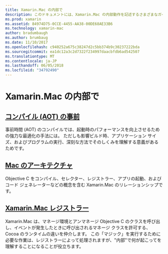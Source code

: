 ```yaml
---
title: Xamarin.Mac の内部で
description: このドキュメントには、Xamarin.Mac の内部動作を記述するさまざまなガイドへのリンクがします。 リンク先のドキュメントは、事前コンパイル、Xamarin.Mac アーキテクチャ、および Xamarin.Mac レジストラーについて説明します。
ms.prod: xamarin
ms.assetid: 84974D75-0CCE-4455-AA38-00DE68AE33B6
ms.technology: xamarin-mac
author: bradumbaugh
ms.author: brumbaug
ms.date: 11/10/2017
ms.openlocfilehash: c940252a675c38247d2c5bb374b9c30237222bda
ms.sourcegitcommit: ea1dc12a3c2d7322f234997daacbfdb6ad542507
ms.translationtype: MT
ms.contentlocale: ja-JP
ms.lasthandoff: 06/05/2018
ms.locfileid: "34792490"
---
```

# <a name="under-the-hood-in-xamarinmac"></a>Xamarin.Mac の内部で

## <a name="ahead-of-time-compilation-aotaotmd"></a>[コンパイル (AOT) の事前](aot.md)

事前時間 (AOT) のコンパイルでは、起動時のパフォーマンスを向上させるための強力な最適化の手法には。 ただしも影響ビルド時、アプリケーション サイズ、およびプログラムの実行、深刻な方法でそのしくみを理解する意義があるためです。

## <a name="mac-architecturearchitecturemd"></a>[Mac のアーキテクチャ](architecture.md)

Objective C をコンパイル、セレクター、レジストラー、アプリの起動、およびコード ジェネレーターなどの概念を含む Xamarin.Mac のリレーションシップです。

## <a name="xamarinmac-registrarregistrarmd"></a>[Xamarin.Mac レジストラー](registrar.md)

Xamarin.Mac は、マネージ環境とアンマネージ Objective C のクラスを呼び出し、イベントが発生したときに呼び出されるマネージ クラスを許可する、Cocoa のランタイムの違いを仲介します。 この「マジック」を実行するために必要な作業は、レジストラーによって処理されますが、"内部"で何が起こってを理解することになることが役立ちます。

